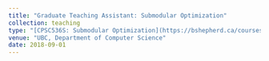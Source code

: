 ```yaml
---
title: "Graduate Teaching Assistant: Submodular Optimization"
collection: teaching
type: "[CPSC536S: Submodular Optimization](https://bshepherd.ca/courses/cpsc536S2020/)"
venue: "UBC, Department of Computer Science"
date: 2018-09-01
---
```

